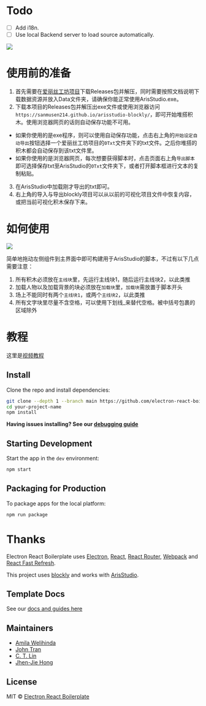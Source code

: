 
# Todo

- [ ] Add i18n.
- [ ] Use local Backend server to load source automatically.

<img src="https://github.com/sanmusen214/arisstudio-blockly/blob/main/src/renderer/media/document/cover.png"></img>

# 使用前的准备

1. 首先需要在<a href="https://github.com/Tualin14/ArisStudio">爱丽丝工坊项目</a>下载Releases包并解压，同时需要按照文档说明下载数据资源并放入Data文件夹，请确保你能正常使用ArisStudio.exe。
2. 下载本项目的Releases包并解压出exe文件或使用浏览器访问`https://sanmusen214.github.io/arisstudio-blockly/`，即可开始堆搭积木。使用浏览器网页的话则自动保存功能不可用。
  - 如果你使用的是exe程序，则可以使用自动保存功能，点击右上角的`开始设定自动导出`按钮选择一个爱丽丝工坊项目的`0Txt`文件夹下的txt文件。之后你堆搭的积木都会自动保存到该txt文件里。
  - 如果你使用的是浏览器网页，每次想要获得脚本时，点击页面右上角`导出脚本`即可选择保存txt至ArisStudio的`0Txt`文件夹下，或者打开脚本框进行文本的复制粘贴。
3. 在ArisStudio中加载刚才导出的txt即可。
4. 右上角的导入与导出blockly项目可以从以前的可视化项目文件中恢复内容，或把当前可视化积木保存下来。


# 如何使用

<img src="https://github.com/sanmusen214/arisstudio-blockly/blob/main/src/renderer/media/document/easystart.png"></img>

简单地拖动左侧组件到主界面中即可构建用于ArisStudio的脚本，不过有以下几点需要注意：

1. 所有积木必须放在`主线块`里，先运行主线块1，随后运行主线块2，以此类推
2. 加载人物以及加载背景的块必须放在`加载块`里，`加载块`需放置于脚本开头
3. 场上不能同时有两个`主线块1`，或两个`主线块2`，以此类推
4. 所有文字块里尽量不含空格，可以使用下划线_来替代空格。被中括号包裹的区域除外

# 教程

这里是<a href="https://www.bilibili.com/video/BV1M14y1q7vt/">视频教程</a>

## Install

Clone the repo and install dependencies:

```bash
git clone --depth 1 --branch main https://github.com/electron-react-boilerplate/electron-react-boilerplate.git your-project-name
cd your-project-name
npm install
```

**Having issues installing? See our [debugging guide](https://github.com/electron-react-boilerplate/electron-react-boilerplate/issues/400)**

## Starting Development

Start the app in the `dev` environment:

```bash
npm start
```

## Packaging for Production

To package apps for the local platform:

```bash
npm run package
```
# Thanks

<p>
  Electron React Boilerplate uses <a href="https://electron.atom.io/">Electron</a>, <a href="https://facebook.github.io/react/">React</a>, <a href="https://github.com/reactjs/react-router">React Router</a>, <a href="https://webpack.js.org/">Webpack</a> and <a href="https://www.npmjs.com/package/react-refresh">React Fast Refresh</a>.

  This project uses <a href="https://github.com/google/blockly">blockly</a> and works with <a href="https://github.com/Tualin14/ArisStudio">ArisStudio</a>.
</p>

## Template Docs

See our [docs and guides here](https://electron-react-boilerplate.js.org/docs/installation)

## Maintainers

- [Amila Welihinda](https://github.com/amilajack)
- [John Tran](https://github.com/jooohhn)
- [C. T. Lin](https://github.com/chentsulin)
- [Jhen-Jie Hong](https://github.com/jhen0409)

## License

MIT © [Electron React Boilerplate](https://github.com/electron-react-boilerplate)

[github-actions-status]: https://github.com/electron-react-boilerplate/electron-react-boilerplate/workflows/Test/badge.svg
[github-actions-url]: https://github.com/electron-react-boilerplate/electron-react-boilerplate/actions
[github-tag-image]: https://img.shields.io/github/tag/electron-react-boilerplate/electron-react-boilerplate.svg?label=version
[github-tag-url]: https://github.com/electron-react-boilerplate/electron-react-boilerplate/releases/latest
[stackoverflow-img]: https://img.shields.io/badge/stackoverflow-electron_react_boilerplate-blue.svg
[stackoverflow-url]: https://stackoverflow.com/questions/tagged/electron-react-boilerplate
